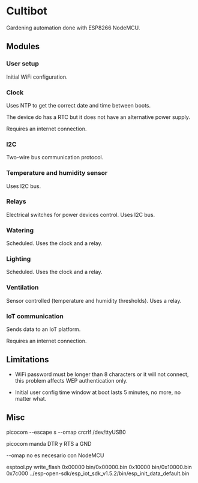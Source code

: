 # Cultibot

Gardening automation done with ESP8266 NodeMCU.

## Modules

### User setup

Initial WiFi configuration.

### Clock

Uses NTP to get the correct date and time between boots.

The device do has a RTC
but it does not have an alternative power supply.

Requires an internet connection.

### I2C

Two-wire bus communication protocol.

### Temperature and humidity sensor

Uses I2C bus.

### Relays

Electrical switches for power devices control. Uses I2C bus.

### Watering

Scheduled. Uses the clock and a relay.

### Lighting

Scheduled. Uses the clock and a relay.

### Ventilation

Sensor controlled (temperature and humidity thresholds). Uses a relay.

### IoT communication

Sends data to an IoT platform.

Requires an internet connection.

## Limitations

* WiFi password must be longer than 8 characters or it will not connect,
  this problem affects WEP authentication only.

* Initial user config time window at boot lasts 5 minutes, no more,
no matter what.

## Misc

picocom --escape s --omap crcrlf /dev/ttyUSB0

picocom manda DTR y RTS a GND

--omap no es necesario con NodeMCU

esptool.py write_flash 0x00000 bin/0x00000.bin 0x10000 bin/0x10000.bin 0x7c000 ../esp-open-sdk/esp_iot_sdk_v1.5.2/bin/esp_init_data_default.bin
